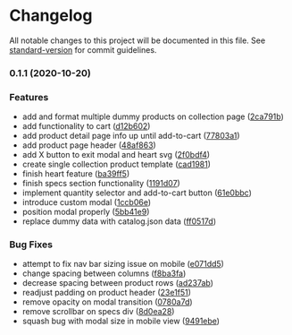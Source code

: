 # Changelog

All notable changes to this project will be documented in this file. See [standard-version](https://github.com/conventional-changelog/standard-version) for commit guidelines.

### 0.1.1 (2020-10-20)


### Features

* add and format multiple dummy products on collection page ([2ca791b](https://github.com/causebox/interview-bertrand/commit/2ca791b556e7336a7f7d1f826367f9be08dbb920))
* add functionality to cart ([d12b602](https://github.com/causebox/interview-bertrand/commit/d12b602aceae0d346052b2508807b2b438aa1ca9))
* add product detail page info up until add-to-cart ([77803a1](https://github.com/causebox/interview-bertrand/commit/77803a1179c4b19f589179eadf7f73eb1b8a3129))
* add product page header ([48af863](https://github.com/causebox/interview-bertrand/commit/48af863ed0d0002406d944efabb1d4aa732b3662))
* add X button to exit modal and heart svg ([2f0bdf4](https://github.com/causebox/interview-bertrand/commit/2f0bdf4e8bac9db3aa054ad1f2fe052910e627d6))
* create single collection product template ([cad1981](https://github.com/causebox/interview-bertrand/commit/cad19818868a07264d49cc873dbb1d1dfa1d695a))
* finish heart feature ([ba39ff5](https://github.com/causebox/interview-bertrand/commit/ba39ff5667dd9d949e57cd9a992cc5270adcdcb6))
* finish specs section functionality ([1191d07](https://github.com/causebox/interview-bertrand/commit/1191d074778dba672cff51ccad8a52d1039946c0))
* implement quantity selector and add-to-cart button ([61e0bbc](https://github.com/causebox/interview-bertrand/commit/61e0bbc0aae8bad549acecd125adc32d12bff606))
* introduce custom modal ([1ccb06e](https://github.com/causebox/interview-bertrand/commit/1ccb06eb97f03f47a4fde0cece886c2cb9656c39))
* position modal properly ([5bb41e9](https://github.com/causebox/interview-bertrand/commit/5bb41e96bbf12bc5b13566dce3467782c0de2886))
* replace dummy data with catalog.json data ([ff0517d](https://github.com/causebox/interview-bertrand/commit/ff0517d7a44904411353644ef9d81c1c69e2d6b1))


### Bug Fixes

* attempt to fix nav bar sizing issue on mobile ([e071dd5](https://github.com/causebox/interview-bertrand/commit/e071dd5266e118c268c9052edc476f006af5b0c2))
* change spacing between columns ([f8ba3fa](https://github.com/causebox/interview-bertrand/commit/f8ba3facdee5b13e10ee7bb1e228eb8969fff9c4))
* decrease spacing between product rows ([ad237ab](https://github.com/causebox/interview-bertrand/commit/ad237ab45063cdfcf0c34397591c304e21f2f5a9))
* readjust padding on product header ([23e1f51](https://github.com/causebox/interview-bertrand/commit/23e1f5149f84c7dedbdd57a2ee184d552facb8e2))
* remove opacity on modal transition ([0780a7d](https://github.com/causebox/interview-bertrand/commit/0780a7dad35d95aef35b82e77692ae19f7fd3a7d))
* remove scrollbar on specs div ([8d0ea28](https://github.com/causebox/interview-bertrand/commit/8d0ea28403aede1d331f2cb89a0efc2418be95a5))
* squash bug with modal size in mobile view ([9491ebe](https://github.com/causebox/interview-bertrand/commit/9491ebe7324540d56e52bcb23bef3ebabaa29b54))
